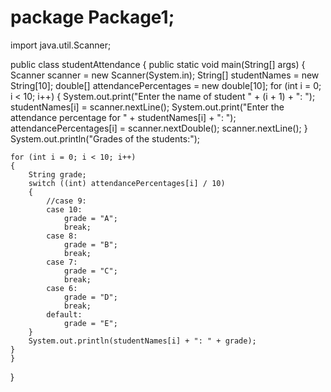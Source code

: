 # package Package1;
import java.util.Scanner;

public class studentAttendance 
{
	public static void main(String[] args) 
	{
	Scanner scanner = new Scanner(System.in);
    String[] studentNames = new String[10];
    double[] attendancePercentages = new double[10];
    for (int i = 0; i < 10; i++) 
    {
        System.out.print("Enter the name of student " + (i + 1) + ": ");
        studentNames[i] = scanner.nextLine();
        System.out.print("Enter the attendance percentage for " + studentNames[i] + ": ");
        attendancePercentages[i] = scanner.nextDouble();
        scanner.nextLine();
    }
    System.out.println("Grades of the students:");

    for (int i = 0; i < 10; i++) 
    {
        String grade;
        switch ((int) attendancePercentages[i] / 10) 
        {
            //case 9:
            case 10:
                grade = "A";
                break;
            case 8:
                grade = "B";
                break;
            case 7:
                grade = "C";
                break;
            case 6:
                grade = "D";
                break;
            default:
                grade = "E";
        }
        System.out.println(studentNames[i] + ": " + grade);
    }
	}
}
   

